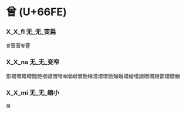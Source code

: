 # 曾 (U+66FE) 

### X_X_fl 无_无_变扁
`曾`䆵䉕`鬙`罾

### X_X_na 无_无_变窄
㣒㬝㬟㽪䁬䎖䒏䙢䰝僧噌`囎`增嶒憎朆橧潧熷璔甑矰磳竲繒缯譄贈赠蹭鄫鏳驓鱛

### X_X_mi 无_无_缩小
`層`


